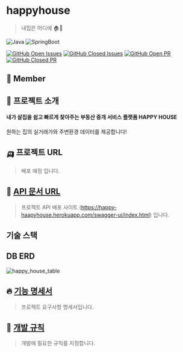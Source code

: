 # happyhouse
> 내집은 어디에 🏠🔎
<!-- ![banner](https://user-images.githubusercontent.com/38778829/99610310-e99e0980-2a54-11eb-9ecf-a928d5a836f7.jpg) -->

![Java](https://img.shields.io/badge/Java-11-007396?style=flat-square) ![SpringBoot](https://img.shields.io/badge/Spring-2.6.9-6DB33F?style=flat-square&logo=Spring&logoColor=white)

[![GitHub Open Issues](https://img.shields.io/github/issues-raw/hoa0217/happyhouse?style=flat-square&color=green)](https://github.com/hoa0217/happyhouse/issues) [![GitHub Closed Issues](https://img.shields.io/github/issues-closed-raw/hoa0217/happyhouse?style=flat-square&color=red)](https://github.com/hoa0217/happyhouse/issues) [![GitHub Open PR](https://img.shields.io/github/issues-pr-raw/hoa0217/happyhouse?style=flat-square&color=green)](https://github.com/hoa0217/happyhouse/issues) [![GitHub Closed PR](https://img.shields.io/github/issues-pr-raw/hoa0217/happyhouse?style=flat-square&color=red)](https://github.com/hoa0217/happyhouse/issues)

## 👬 Member

## 📌 프로젝트 소개
#### 내가 살집을 쉽고 빠르게 찾아주는 부동산 중개 서비스 플랫폼 HAPPY HOUSE
원하는 집의 실거래가와 주변환경 데이터를 제공합니다!

## 🛺 프로젝트 URL
> 배포 예정 입니다.
 
## 🎯 [API 문서 URL](https://happy-haapyhouse.herokuapp.com/swagger-ui/index.html)
> 프로젝트 API 배포 사이트 (https://happy-haapyhouse.herokuapp.com/swagger-ui/index.html) 입니다.

## 기술 스택

## DB ERD
![happy_house_table](https://user-images.githubusercontent.com/48192141/191943864-c9e906fe-76fd-4c9f-bdb0-575b183c619b.png)


## 🔥 [기능 명세서](https://futuristic-iodine-84f.notion.site/c89aa776dc064e7e90a5731efb8e6ca0)
> 프로젝트 요구사항 명세서입니다.

## 📖 [개발 규칙](https://futuristic-iodine-84f.notion.site/1917e92cc8854c24874fa04e9c4bbe77)
> 개발에 필요한 규칙를 지정합니다.
